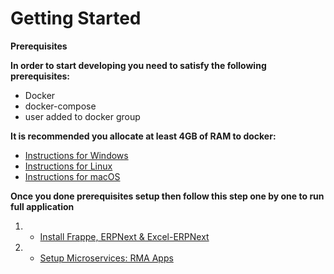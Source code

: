 # Getting Started

**Prerequisites**

**In order to start developing you need to satisfy the following prerequisites:**
* Docker
* docker-compose
* user added to docker group

**It is recommended you allocate at least 4GB of RAM to docker:**
* [Instructions for Windows](https://docs.docker.com/desktop/windows/)
* [Instructions for Linux](https://docs.docker.com/engine/install/ubuntu/)
* [Instructions for macOS](https://docs.docker.com/docker-for-mac/#resources)

**Once you done prerequisites setup then follow this step one by one to run full application**

1. * [Install Frappe, ERPNext & Excel-ERPNext](https://github.com/excel-azmin/ETL-Project-Setup-Instraction/wiki/Install-ErpNext-And-Excel-ErpNext)
1. * [Setup Microservices: RMA Apps](https://github.com/fnrfarid/excel-rma/wiki/RMA-Apps-local-development-setup)
